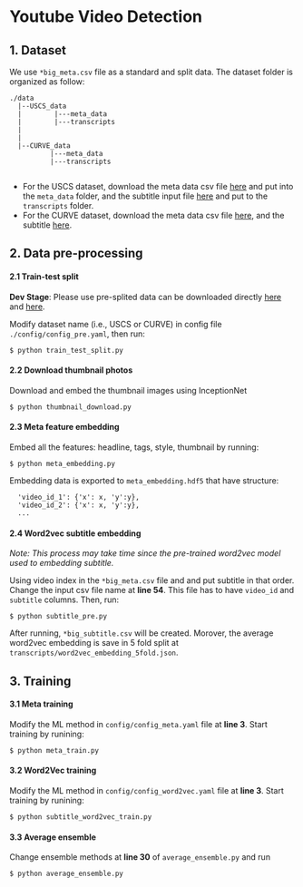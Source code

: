 # Youtube Video Detection

## 1. Dataset

We use `*big_meta.csv` file as a standard and split data. The dataset folder is organized as follow:

```
./data
  |--USCS_data
  |        |---meta_data
  |        |---transcripts
  |
  |
  |--CURVE_data
          |---meta_data
          |---transcripts


```

- For the USCS dataset, download the meta data csv file [here](https://drive.google.com/file/d/1RtN7aIjP7JMI4GA4HaB6UaDmulLyGBPR/view?usp=sharing) and put into the `meta_data` folder, and the subtitle input file [here](https://drive.google.com/file/d/17C0mZoLzL8hslV-V2pfP5QxwHPe1c4Af/view?usp=sharing) and put to the `transcripts` folder.
- For the CURVE dataset, download the meta data csv file [here](https://drive.google.com/drive/u/1/folders/1A-6fbxJTOOTBnUmgxQ3qhMiDj4rysLsu), and the subtitle [here](https://drive.google.com/drive/u/1/folders/19FmlSkpgy30t_3jAxpTk5vzgM9z0d9IG).

## 2. Data pre-processing

#### 2.1 Train-test split

**Dev Stage**: Please use pre-splited data can be downloaded directly [here](https://drive.google.com/drive/u/1/folders/1DxemCy87tvfS2C_NUdWV-OA3zAwGd948) and [here](https://drive.google.com/drive/u/1/folders/1pRgR6hMH2Z_ccOPuWDBNc0eyu05Je5mP).

Modify dataset name (i.e., USCS or CURVE) in config file `./config/config_pre.yaml`, then run:

```
$ python train_test_split.py
```

#### 2.2 Download thumbnail photos

Download and embed the thumbnail images using InceptionNet

```
$ python thumbnail_download.py
```

#### 2.3 Meta feature embedding

Embed all the features: headline, tags, style, thumbnail by running:

```
$ python meta_embedding.py
```

Embedding data is exported to `meta_embedding.hdf5` that have structure:

```
  'video_id_1': {'x': x, 'y':y},
  'video_id_2': {'x': x, 'y':y},
  ...
```

#### 2.4 Word2vec subtitle embedding

_Note: This process may take time since the pre-trained word2vec model used to embedding subtitle._

Using video index in the `*big_meta.csv` file and and put subtitle in that order. Change the input csv file name at **line 54**. This file has to have `video_id` and `subtitle` columns. Then, run:

```
$ python subtitle_pre.py
```

After running, `*big_subtitle.csv` will be created. Morover, the average word2vec embedding is save in 5 fold split at `transcripts/word2vec_embedding_5fold.json`.

## 3. Training

#### 3.1 Meta training

Modify the ML method in `config/config_meta.yaml` file at **line 3**. Start training by runining:

```
$ python meta_train.py
```

#### 3.2 Word2Vec training

Modify the ML method in `config/config_word2vec.yaml` file at **line 3**. Start training by runining:

```
$ python subtitle_word2vec_train.py
```

#### 3.3 Average ensemble

Change ensemble methods at **line 30** of `average_ensemble.py` and run

```
$ python average_ensemble.py
```
